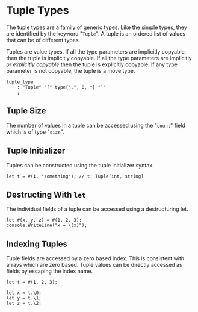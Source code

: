 # Tuple Types

The tuple types are a family of generic types. Like the simple types, they are identified by the
keyword "`Tuple`". A tuple is an ordered list of values that can be of different types.

Tuples are value types. If all the type parameters are implicitly copyable, then the tuple is
implicitly copyable. If all the type parameters are implicitly *or explicitly copyable* then the
tuple is explicitly copyable. If any type parameter is not copyable, the tuple is a move type.

```grammar
tuple_type
    : "Tuple" "[" type{",", 0, *} "]"
    ;
```

## Tuple Size

The number of values in a tuple can be accessed using the "`count`" field which is of type "`size`".

## Tuple Initializer

Tuples can be constructed using the tuple initializer syntax.

```azoth
let t = #(1, "something"); // t: Tuple[int, string]
```

## Destructing With `let`

The individual fields of a tuple can be accessed using a destructuring let.

```azoth
let #(x, y, z) = #(1, 2, 3);
console.WriteLine("x = \(x)");
```

## Indexing Tuples

Tuple fields are accessed by a zero based index. This is consistent with arrays which are zero based. Tuple values can be directly accessed as fields by
escaping the index name.

```azoth
let t = #(1, 2, 3);

let x = t.\0;
let y = t.\1;
let z = t.\2;
```
